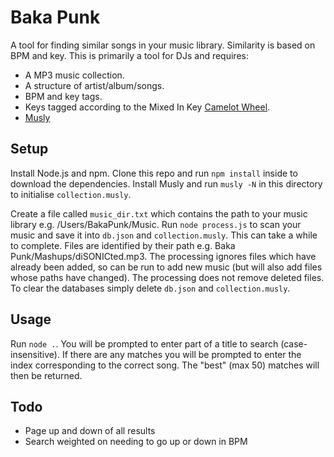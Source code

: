 Baka Punk
=========

A tool for finding similar songs in your music library. Similarity is based on BPM and key.
This is primarily a tool for DJs and requires:

- A MP3 music collection. 
- A structure of artist/album/songs.
- BPM and key tags.
- Keys tagged according to the Mixed In Key [Camelot Wheel](http://www.mixedinkey.com/Book/How-to-Use-Harmonic-Mixing-2).
- [Musly]()

Setup
-----

Install Node.js and npm. Clone this repo and run `npm install` inside to download the dependencies.
Install Musly and run `musly -N` in this directory to initialise `collection.musly`.

Create a file called `music_dir.txt` which contains the path to your music library e.g. /Users/BakaPunk/Music.
Run `node process.js` to scan your music and save it into `db.json` and `collection.musly`. This can take a while to complete.
Files are identified by their path e.g. Baka Punk/Mashups/diSONICted.mp3.
The processing ignores files which have already been added, so can be run to add new music (but will also add files whose paths have changed).
The processing does not remove deleted files.
To clear the databases simply delete `db.json` and `collection.musly`.

Usage
-----

Run `node .`. You will be prompted to enter part of a title to search (case-insensitive).
If there are any matches you will be prompted to enter the index corresponding to the correct song.
The "best" (max 50) matches will then be returned.

Todo
----

- Page up and down of all results
- Search weighted on needing to go up or down in BPM
